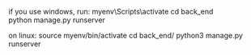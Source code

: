 if you use windows, run:
    myenv\Scripts\activate
    cd back_end\
    python manage.py runserver

on linux:
    source myenv/bin/activate
    cd back_end/
    python3 manage.py runserver